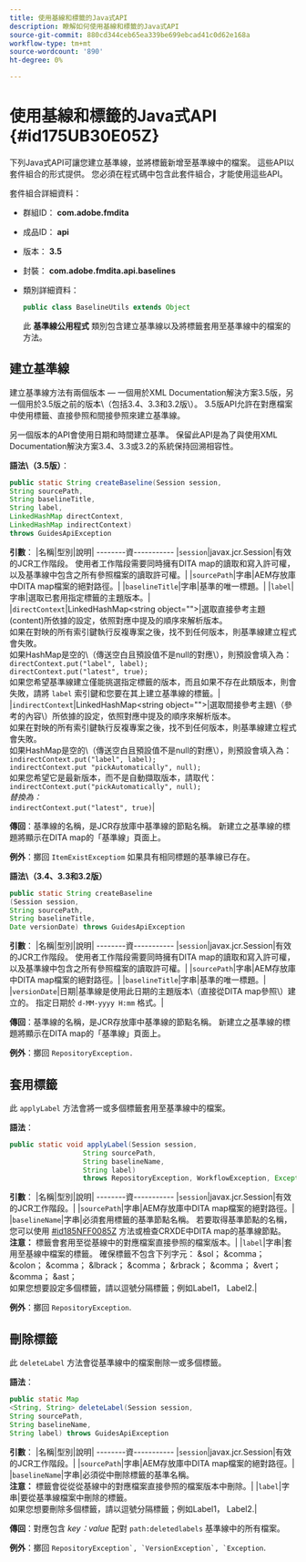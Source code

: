 ```yaml
---
title: 使用基線和標籤的Java式API
description: 瞭解如何使用基線和標籤的Java式API
source-git-commit: 880cd344ceb65ea339be699ebcad41c0d62e168a
workflow-type: tm+mt
source-wordcount: '890'
ht-degree: 0%

---
```


# 使用基線和標籤的Java式API {#id175UB30E05Z}

下列Java式API可讓您建立基準線，並將標籤新增至基準線中的檔案。 這些API以套件組合的形式提供。 您必須在程式碼中包含此套件組合，才能使用這些API。

套件組合詳細資料：

- 群組ID： **com.adobe.fmdita**

- 成品ID： **api**

- 版本： **3.5**

- 封裝： **com.adobe.fmdita.api.baselines**

- 類別詳細資料：

  ```JAVA
  public class BaselineUtils extends Object
  ```

  此 **基準線公用程式** 類別包含建立基準線以及將標籤套用至基準線中的檔案的方法。


## 建立基準線

建立基準線方法有兩個版本 — 一個用於XML Documentation解決方案3.5版，另一個用於3.5版之前的版本\（包括3.4、3.3和3.2版\）。 3.5版API允許在對應檔案中使用標籤、直接參照和間接參照來建立基準線。

另一個版本的API會使用日期和時間建立基準。 保留此API是為了與使用XML Documentation解決方案3.4、3.3或3.2的系統保持回溯相容性。

**語法\（3.5版）**：

```JAVA
public static String createBaseline(Session session, 
String sourcePath, 
String baselineTitle, 
String label, 
LinkedHashMap directContext, 
LinkedHashMap indirectContext) 
throws GuidesApiException
```

**引數**： |名稱|型別|說明| --------資----------- |`session`|javax.jcr.Session|有效的JCR工作階段。 使用者工作階段需要同時擁有DITA map的讀取和寫入許可權，以及基準線中包含之所有參照檔案的讀取許可權。| |`sourcePath`|字串|AEM存放庫中DITA map檔案的絕對路徑。| |`baselineTitle`|字串|基準的唯一標題。| |`label`|字串|選取已套用指定標籤的主題版本。| |`directContext`|LinkedHashMap&lt;string object=&quot;&quot;>|選取直接參考主題\(content\)所依據的設定，依照對應中提及的順序來解析版本。 <br> 如果在對映的所有索引鍵執行反複專案之後，找不到任何版本，則基準線建立程式會失敗。 <br> 如果HashMap是空的\（傳送空白且預設值不是null的對應\），則預設會填入為： <br>`directContext.put("label", label);` <br> `directContext.put("latest", true);` <br> 如果您希望基準線建立僅能挑選指定標籤的版本，而且如果不存在此類版本，則會失敗，請將 `label` 索引鍵和您要在其上建立基準線的標籤。| |`indirectContext`|LinkedHashMap&lt;string object=&quot;&quot;>|選取間接參考主題\（參考的內容\）所依據的設定，依照對應中提及的順序來解析版本。 <br> 如果在對映的所有索引鍵執行反複專案之後，找不到任何版本，則基準線建立程式會失敗。 <br> 如果HashMap是空的\（傳送空白且預設值不是null的對應\），則預設會填入為： <br>`indirectContext.put("label", label);` <br>`indirectContext.put "pickAutomatically", null);` <br> 如果您希望它是最新版本，而不是自動擷取版本，請取代： <br>`indirectContext.put("pickAutomatically", null);` <br> _替換為：_ <br>`indirectContext.put("latest", true)`|

**傳回**：基準線的名稱，是JCR存放庫中基準線的節點名稱。 新建立之基準線的標題將顯示在DITA map的「基準線」頁面上。

**例外**：擲回 ``ItemExistExceptiom`` 如果具有相同標題的基準線已存在。

**語法\（3.4、3.3和3.2版）**

```JAVA
public static String createBaseline
(Session session, 
String sourcePath, 
String baselineTitle, 
Date versionDate) throws GuidesApiException
```

**引數**： |名稱|型別|說明| --------資----------- |`session`|javax.jcr.Session|有效的JCR工作階段。 使用者工作階段需要同時擁有DITA map的讀取和寫入許可權，以及基準線中包含之所有參照檔案的讀取許可權。| |``sourcePath``|字串|AEM存放庫中DITA map檔案的絕對路徑。| |`baselineTitle`|字串|基準的唯一標題。| |`versionDate`|日期|基準線是使用此日期的主題版本\（直接從DITA map參照\）建立的。 指定日期於 `d-MM-yyyy H:mm` 格式。|

**傳回**：基準線的名稱，是JCR存放庫中基準線的節點名稱。 新建立之基準線的標題將顯示在DITA map的「基準線」頁面上。

**例外**：擲回 ``RepositoryException.``

## 套用標籤

此 ``applyLabel`` 方法會將一或多個標籤套用至基準線中的檔案。

**語法**：

```JAVA
public static void applyLabel(Session session,
                  String sourcePath,
                  String baselineName,
                  String label)
                  throws RepositoryException, WorkflowException, Exception
```

**引數**： |名稱|型別|說明| --------資----------- |`session`|javax.jcr.Session|有效的JCR工作階段。| |`sourcePath`|字串|AEM存放庫中DITA map檔案的絕對路徑。| |``baselineName``|字串|必須套用標籤的基準節點名稱。 若要取得基準節點的名稱，您可以使用 [\#id185NFF0085Z](#id185NFF0085Z) 方法或檢查CRXDE中DITA map的基準線節點。<br> **注意：** 標籤會套用至從基線中的對應檔案直接參照的檔案版本。| |`label`|字串|套用至基線中檔案的標籤。 確保標籤不包含下列字元： &amp;sol； &amp;comma； &amp;colon； &amp;comma； &amp;lbrack； &amp;comma； &amp;rbrack； &amp;comma； &amp;vert； &amp;comma； &amp;ast； <br> 如果您想要設定多個標籤，請以逗號分隔標籤；例如Label1， Label2.|

**例外**：擲回 `RepositoryException`.

## 刪除標籤

此 ``deleteLabel`` 方法會從基準線中的檔案刪除一或多個標籤。

**語法**：

```JAVA
public static Map
<String, String> deleteLabel(Session session, 
String sourcePath, 
String baselineName, 
String label) throws GuidesApiException
```

**引數**： |名稱|型別|說明| --------資----------- |`session`|javax.jcr.Session|有效的JCR工作階段。| |`sourcePath`|字串|AEM存放庫中DITA map檔案的絕對路徑。| |`baselineName`|字串|必須從中刪除標籤的基準名稱。 <br> **注意：** 標籤會從從從基線中的對應檔案直接參照的檔案版本中刪除。| |`label`|字串|要從基準線檔案中刪除的標籤。 <br> 如果您想要刪除多個標籤，請以逗號分隔標籤；例如Label1， Label2.|

**傳回**：對應包含 *key：value* 配對 `path:deletedlabels` 基準線中的所有檔案。

**例外**：擲回 ``RepositoryException`, `VersionException`, `Exception``.
